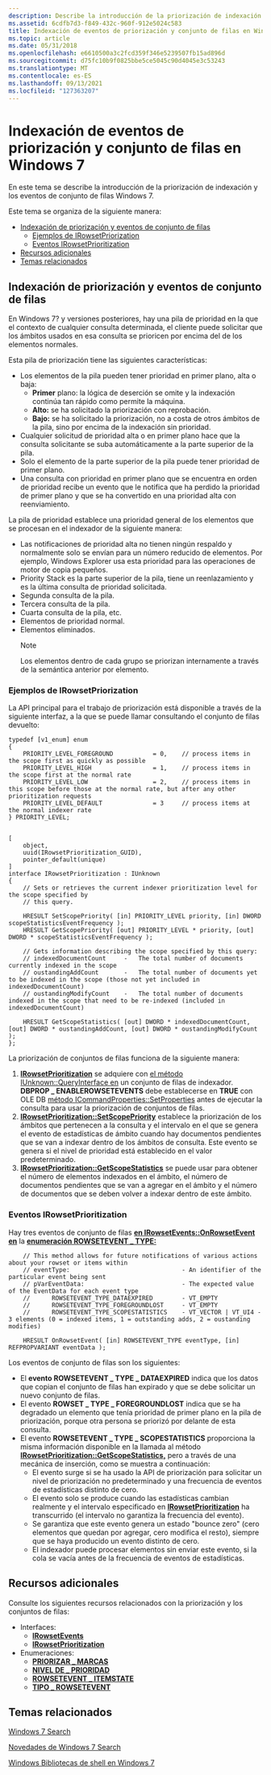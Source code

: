 ```yaml
---
description: Describe la introducción de la priorización de indexación y los eventos de conjunto de filas para Windows 7.
ms.assetid: 6cdfb7d3-f849-432c-960f-912e5024c583
title: Indexación de eventos de priorización y conjunto de filas en Windows 7
ms.topic: article
ms.date: 05/31/2018
ms.openlocfilehash: e6610500a3c2fcd359f346e5239507fb15ad896d
ms.sourcegitcommit: d75fc10b9f0825bbe5ce5045c90d4045e3c53243
ms.translationtype: MT
ms.contentlocale: es-ES
ms.lasthandoff: 09/13/2021
ms.locfileid: "127363207"
---
```

# <a name="indexing-prioritization-and-rowset-events-in-windows-7"></a>Indexación de eventos de priorización y conjunto de filas en Windows 7

En este tema se describe la introducción de la priorización de indexación y los eventos de conjunto de filas Windows 7.

Este tema se organiza de la siguiente manera:

-   [Indexación de priorización y eventos de conjunto de filas](#indexing-prioritization-and-rowset-events)
    -   [Ejemplos de IRowsetPriorization](#irowsetpriorization-examples)
    -   [Eventos IRowsetPrioritization](#indexing-prioritization-and-rowset-events-in-windows-7)
-   [Recursos adicionales](#additional-resources)
-   [Temas relacionados](#related-topics)

## <a name="indexing-prioritization-and-rowset-events"></a>Indexación de priorización y eventos de conjunto de filas

En Windows 7? y versiones posteriores, hay una pila de prioridad en la que el contexto de cualquier consulta determinada, el cliente puede solicitar que los ámbitos usados en esa consulta se prioricen por encima del de los elementos normales.

Esta pila de priorización tiene las siguientes características:

-   Los elementos de la pila pueden tener prioridad en primer plano, alta o baja:
    -   **Primer** plano: la lógica de deserción se omite y la indexación continúa tan rápido como permite la máquina.
    -   **Alto:** se ha solicitado la priorización con reprobación.
    -   **Bajo:** se ha solicitado la priorización, no a costa de otros ámbitos de la pila, sino por encima de la indexación sin prioridad.
-   Cualquier solicitud de prioridad alta o en primer plano hace que la consulta solicitante se suba automáticamente a la parte superior de la pila.
-   Solo el elemento de la parte superior de la pila puede tener prioridad de primer plano.
-   Una consulta con prioridad en primer plano que se encuentra en orden de prioridad recibe un evento que le notifica que ha perdido la prioridad de primer plano y que se ha convertido en una prioridad alta con reenviamiento.

La pila de prioridad establece una prioridad general de los elementos que se procesan en el indexador de la siguiente manera:

-   Las notificaciones de prioridad alta no tienen ningún respaldo y normalmente solo se envían para un número reducido de elementos. Por ejemplo, Windows Explorer usa esta prioridad para las operaciones de motor de copia pequeños.
-   Priority Stack es la parte superior de la pila, tiene un reenlazamiento y es la última consulta de prioridad solicitada.
-   Segunda consulta de la pila.
-   Tercera consulta de la pila.
-   Cuarta consulta de la pila, etc.
-   Elementos de prioridad normal.
-   Elementos eliminados.
    > [!Note]  
    > Los elementos dentro de cada grupo se priorizan internamente a través de la semántica anterior por elemento.

     

### <a name="irowsetpriorization-examples"></a>Ejemplos de IRowsetPriorization

La API principal para el trabajo de priorización está disponible a través de la siguiente interfaz, a la que se puede llamar consultando el conjunto de filas devuelto:


```
typedef [v1_enum] enum
{
    PRIORITY_LEVEL_FOREGROUND           = 0,    // process items in the scope first as quickly as possible
    PRIORITY_LEVEL_HIGH                 = 1,    // process items in the scope first at the normal rate
    PRIORITY_LEVEL_LOW                  = 2,    // process items in this scope before those at the normal rate, but after any other prioritization requests
    PRIORITY_LEVEL_DEFAULT              = 3     // process items at the normal indexer rate
} PRIORITY_LEVEL;


[
    object,
    uuid(IRowsetPrioritization_GUID),
    pointer_default(unique)
]
interface IRowsetPrioritization : IUnknown
{
    // Sets or retrieves the current indexer prioritization level for the scope specified by
    // this query.

    HRESULT SetScopePriority( [in] PRIORITY_LEVEL priority, [in] DWORD scopeStatisticsEventFrequency );
    HRESULT GetScopePriority( [out] PRIORITY_LEVEL * priority, [out] DWORD * scopeStatisticsEventFrequency );

    // Gets information describing the scope specified by this query:
    // indexedDocumentCount     -   The total number of documents currently indexed in the scope
    // oustandingAddCount       -   The total number of documents yet to be indexed in the scope (those not yet included in indexedDocumentCount)
    // oustandingModifyCount    -   The total number of documents indexed in the scope that need to be re-indexed (included in indexedDocumentCount)
    
    HRESULT GetScopeStatistics( [out] DWORD * indexedDocumentCount, [out] DWORD * oustandingAddCount, [out] DWORD * oustandingModifyCount );
};
```



La priorización de conjuntos de filas funciona de la siguiente manera:

1.  [**IRowsetPrioritization**](/windows/desktop/api/Searchapi/nn-searchapi-irowsetprioritization) se adquiere con [el método IUnknown::QueryInterface en](/windows/win32/api/unknwn/nf-unknwn-iunknown-queryinterface(q)) un conjunto de filas de indexador. **DBPROP \_ ENABLEROWSETEVENTS** debe establecerse en **TRUE** con OLE DB [método ICommandProperties::SetProperties](/previous-versions/windows/desktop/ms711497(v=vs.85)) antes de ejecutar la consulta para usar la priorización de conjuntos de filas.
2.  [**IRowsetPrioritization::SetScopePriority**](/windows/desktop/api/Searchapi/nf-searchapi-irowsetprioritization-setscopepriority) establece la priorización de los ámbitos que pertenecen a la consulta y el intervalo en el que se genera el evento de estadísticas de ámbito cuando hay documentos pendientes que se van a indexar dentro de los ámbitos de consulta. Este evento se genera si el nivel de prioridad está establecido en el valor predeterminado.
3.  [**IRowsetPrioritization::GetScopeStatistics**](/windows/desktop/api/Searchapi/nf-searchapi-irowsetprioritization-getscopestatistics) se puede usar para obtener el número de elementos indexados en el ámbito, el número de documentos pendientes que se van a agregar en el ámbito y el número de documentos que se deben volver a indexar dentro de este ámbito.

### <a name="irowsetprioritization-events"></a>Eventos IRowsetPrioritization

Hay tres eventos de conjunto de filas [**en IRowsetEvents::OnRowsetEvent en**](/windows/desktop/api/Searchapi/nf-searchapi-irowsetevents-onrowsetevent) la [**enumeración ROWSETEVENT \_ TYPE:**](/windows/win32/api/searchapi/ne-searchapi-rowsetevent_type)


```
    // This method allows for future notifications of various actions about your rowset or items within
    // eventType:                               - An identifier of the particular event being sent
    // pVarEventData:                           - The expected value of the EventData for each event type
    //      ROWSETEVENT_TYPE_DATAEXPIRED        - VT_EMPTY
    //      ROWSETEVENT_TYPE_FOREGROUNDLOST     - VT_EMPTY
    //      ROWSETEVENT_TYPE_SCOPESTATISTICS    - VT_VECTOR | VT_UI4 - 3 elements (0 = indexed items, 1 = outstanding adds, 2 = oustanding modifies)

    HRESULT OnRowsetEvent( [in] ROWSETEVENT_TYPE eventType, [in] REFPROPVARIANT eventData );
```



Los eventos de conjunto de filas son los siguientes:

-   El **evento ROWSETEVENT \_ TYPE \_ DATAEXPIRED** indica que los datos que copian el conjunto de filas han expirado y que se debe solicitar un nuevo conjunto de filas.
-   El evento **ROWSET \_ TYPE \_ FOREGROUNDLOST** indica que se ha degradado un elemento que tenía prioridad de primer plano en la pila de priorización, porque otra persona se priorizó por delante de esta consulta.
-   El evento **ROWSETEVENT \_ TYPE \_ SCOPESTATISTICS** proporciona la misma información disponible en la llamada al método [**IRowsetPrioritization::GetScopeStatistics,**](/windows/desktop/api/Searchapi/nf-searchapi-irowsetprioritization-getscopestatistics) pero a través de una mecánica de inserción, como se muestra a continuación:
    -   El evento surge si se ha usado la API de priorización para solicitar un nivel de priorización no predeterminado y una frecuencia de eventos de estadísticas distinto de cero.
    -   El evento solo se produce cuando las estadísticas cambian realmente y el intervalo especificado en [**IRowsetPrioritization**](/windows/desktop/api/Searchapi/nn-searchapi-irowsetprioritization) ha transcurrido (el intervalo no garantiza la frecuencia del evento).
    -   Se garantiza que este evento genera un estado "bounce zero" (cero elementos que quedan por agregar, cero modifica el resto), siempre que se haya producido un evento distinto de cero.
    -   El indexador puede procesar elementos sin enviar este evento, si la cola se vacía antes de la frecuencia de eventos de estadísticas.

## <a name="additional-resources"></a>Recursos adicionales

Consulte los siguientes recursos relacionados con la priorización y los conjuntos de filas:

-   Interfaces:
    -   [**IRowsetEvents**](/windows/desktop/api/Searchapi/nn-searchapi-irowsetevents)
    -   [**IRowsetPrioritization**](/windows/desktop/api/Searchapi/nn-searchapi-irowsetprioritization)
-   Enumeraciones:
    -   [**PRIORIZAR \_ MARCAS**](/windows/win32/api/searchapi/ne-searchapi-tagprioritize_flags)
    -   [**NIVEL DE \_ PRIORIDAD**](/windows/win32/api/searchapi/ne-searchapi-priority_level)
    -   [**ROWSETEVENT \_ ITEMSTATE**](/windows/win32/api/searchapi/ne-searchapi-rowsetevent_itemstate)
    -   [**TIPO \_ ROWSETEVENT**](/windows/win32/api/searchapi/ne-searchapi-rowsetevent_type)

## <a name="related-topics"></a>Temas relacionados

<dl> <dt>

[Windows 7 Search](./-search-3x-wds-overview.md)
</dt> <dt>

[Novedades de Windows 7 Search](new-for-windows-7-search.md)
</dt> <dt>

[Windows Bibliotecas de shell en Windows 7](-search-win7-development-scenarios.md)
</dt> </dl>

 

 